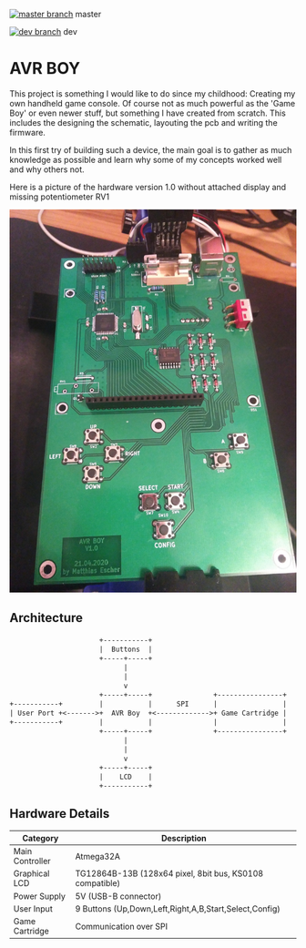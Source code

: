 
[![master branch](https://travis-ci.org/Dante999/avr-boy.svg?branch=master)](https://travis-ci.org/Dante999/avr-boy)
master


[![dev branch](https://travis-ci.org/Dante999/avr-boy.svg?branch=dev)](https://travis-ci.org/Dante999/avr-boy)
dev

# AVR BOY
This project is something I would like to do since my childhood: Creating my own
handheld game console. Of course not as much powerful as the 'Game Boy' or even
newer stuff, but something I have created from scratch. This includes the
designing the schematic, layouting the pcb and writing the firmware. 

In this first try of building such a device, the main goal is to gather
as much knowledge as possible and learn why some of my concepts worked well and
why others not.

Here is a picture of the hardware version 1.0 without attached display and
missing potentiometer RV1

![hardware-v1.0](files/img-hardware-v1.0.jpeg)


## Architecture
```
                      +-----------+
                      |  Buttons  |
                      +-----+-----+
                            |
                            |
                            v
                      +-----+-----+               +----------------+
+-----------+         |           |      SPI      |                |
| User Port +<------->+  AVR Boy  +<------------->+ Game Cartridge |
+-----------+         |           |               |                |
                      +-----+-----+               +----------------+
                            |
                            |
                            v
                      +-----+-----+
                      |    LCD    |
                      +-----------+
```


## Hardware Details

Category        | Description
----------------|-------------------------------------------------------------
Main Controller | Atmega32A
Graphical LCD   | TG12864B-13B (128x64 pixel, 8bit bus, KS0108 compatible)
Power Supply    | 5V (USB-B connector)
User Input      | 9 Buttons (Up,Down,Left,Right,A,B,Start,Select,Config)
Game Cartridge  | Communication over SPI
